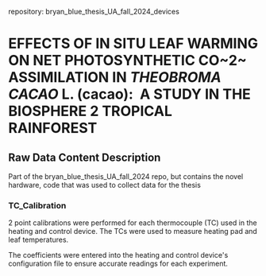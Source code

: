 repository: bryan_blue_thesis_UA_fall_2024_devices

# EFFECTS OF IN SITU LEAF WARMING ON NET PHOTOSYNTHETIC CO~2~ ASSIMILATION IN *THEOBROMA CACAO* L. (cacao):  A STUDY IN THE BIOSPHERE 2 TROPICAL RAINFOREST

## Raw Data Content Description
Part of the  bryan_blue_thesis_UA_fall_2024 repo, but contains the novel hardware, code that was used to collect data for the thesis

### TC_Calibration

2 point calibrations were performed for each thermocouple (TC) used in the heating and control device. The TCs were used to measure heating pad and leaf temperatures.

The coefficients were entered into the heating and control device's configuration file to ensure accurate readings for each experiment.
